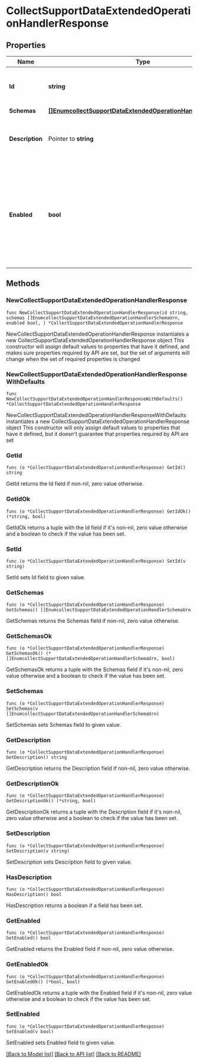 # CollectSupportDataExtendedOperationHandlerResponse

## Properties

Name | Type | Description | Notes
------------ | ------------- | ------------- | -------------
**Id** | **string** | Name of the Extended Operation Handler | 
**Schemas** | [**[]EnumcollectSupportDataExtendedOperationHandlerSchemaUrn**](EnumcollectSupportDataExtendedOperationHandlerSchemaUrn.md) |  | 
**Description** | Pointer to **string** | A description for this Extended Operation Handler | [optional] 
**Enabled** | **bool** | Indicates whether the Extended Operation Handler is enabled (that is, whether the types of extended operations are allowed in the server). | 

## Methods

### NewCollectSupportDataExtendedOperationHandlerResponse

`func NewCollectSupportDataExtendedOperationHandlerResponse(id string, schemas []EnumcollectSupportDataExtendedOperationHandlerSchemaUrn, enabled bool, ) *CollectSupportDataExtendedOperationHandlerResponse`

NewCollectSupportDataExtendedOperationHandlerResponse instantiates a new CollectSupportDataExtendedOperationHandlerResponse object
This constructor will assign default values to properties that have it defined,
and makes sure properties required by API are set, but the set of arguments
will change when the set of required properties is changed

### NewCollectSupportDataExtendedOperationHandlerResponseWithDefaults

`func NewCollectSupportDataExtendedOperationHandlerResponseWithDefaults() *CollectSupportDataExtendedOperationHandlerResponse`

NewCollectSupportDataExtendedOperationHandlerResponseWithDefaults instantiates a new CollectSupportDataExtendedOperationHandlerResponse object
This constructor will only assign default values to properties that have it defined,
but it doesn't guarantee that properties required by API are set

### GetId

`func (o *CollectSupportDataExtendedOperationHandlerResponse) GetId() string`

GetId returns the Id field if non-nil, zero value otherwise.

### GetIdOk

`func (o *CollectSupportDataExtendedOperationHandlerResponse) GetIdOk() (*string, bool)`

GetIdOk returns a tuple with the Id field if it's non-nil, zero value otherwise
and a boolean to check if the value has been set.

### SetId

`func (o *CollectSupportDataExtendedOperationHandlerResponse) SetId(v string)`

SetId sets Id field to given value.


### GetSchemas

`func (o *CollectSupportDataExtendedOperationHandlerResponse) GetSchemas() []EnumcollectSupportDataExtendedOperationHandlerSchemaUrn`

GetSchemas returns the Schemas field if non-nil, zero value otherwise.

### GetSchemasOk

`func (o *CollectSupportDataExtendedOperationHandlerResponse) GetSchemasOk() (*[]EnumcollectSupportDataExtendedOperationHandlerSchemaUrn, bool)`

GetSchemasOk returns a tuple with the Schemas field if it's non-nil, zero value otherwise
and a boolean to check if the value has been set.

### SetSchemas

`func (o *CollectSupportDataExtendedOperationHandlerResponse) SetSchemas(v []EnumcollectSupportDataExtendedOperationHandlerSchemaUrn)`

SetSchemas sets Schemas field to given value.


### GetDescription

`func (o *CollectSupportDataExtendedOperationHandlerResponse) GetDescription() string`

GetDescription returns the Description field if non-nil, zero value otherwise.

### GetDescriptionOk

`func (o *CollectSupportDataExtendedOperationHandlerResponse) GetDescriptionOk() (*string, bool)`

GetDescriptionOk returns a tuple with the Description field if it's non-nil, zero value otherwise
and a boolean to check if the value has been set.

### SetDescription

`func (o *CollectSupportDataExtendedOperationHandlerResponse) SetDescription(v string)`

SetDescription sets Description field to given value.

### HasDescription

`func (o *CollectSupportDataExtendedOperationHandlerResponse) HasDescription() bool`

HasDescription returns a boolean if a field has been set.

### GetEnabled

`func (o *CollectSupportDataExtendedOperationHandlerResponse) GetEnabled() bool`

GetEnabled returns the Enabled field if non-nil, zero value otherwise.

### GetEnabledOk

`func (o *CollectSupportDataExtendedOperationHandlerResponse) GetEnabledOk() (*bool, bool)`

GetEnabledOk returns a tuple with the Enabled field if it's non-nil, zero value otherwise
and a boolean to check if the value has been set.

### SetEnabled

`func (o *CollectSupportDataExtendedOperationHandlerResponse) SetEnabled(v bool)`

SetEnabled sets Enabled field to given value.



[[Back to Model list]](../README.md#documentation-for-models) [[Back to API list]](../README.md#documentation-for-api-endpoints) [[Back to README]](../README.md)


